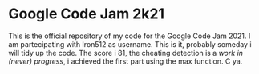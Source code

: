 # Google Code Jam 2k21
This is the official repository of my code for the Google Code Jam 2021. 
I am partecipating with Iron512 as username. This is it, probably someday i will tidy up the code.
The score i 81, the cheating detection is a *work in (never) progress*, i achieved the first part using the max function.
C ya.

